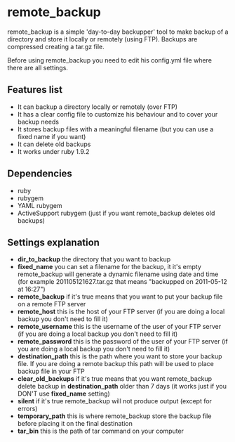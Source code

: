 remote_backup
=============

remote_backup is a simple 'day-to-day backupper' tool to make backup of a directory and store it locally or remotely (using FTP). Backups are compressed creating a tar.gz file.

Before using remote_backup you need to edit his config.yml file where there are all settings.

Features list
-------------
* It can backup a directory locally or remotely (over FTP)
* It has a clear config file to customize his behaviour and to cover your backup needs
* It stores backup files with a meaningful filename (but you can use a fixed name if you want)
* It can delete old backups
* It works under ruby 1.9.2

Dependencies
------------
* ruby
* rubygem
* YAML rubygem
* ActiveSupport rubygem (just if you want remote_backup deletes old backups)

Settings explanation
--------------------
* **dir_to_backup** the directory that you want to backup
* **fixed_name** you can set a filename for the backup, it it's empty remote_backup will generate a dynamic filename using date and time (for example 201105121627.tar.gz that means "backupped on 2011-05-12 at 16:27")
* **remote_backup** if it's true means that you want to put your backup file on a remote FTP server
* **remote_host** this is the host of your FTP server (if you are doing a local backup you don't need to fill it)
* **remote_username** this is the username of the user of your FTP server (if you are doing a local backup you don't need to fill it)
* **remote_password** this is the password of the user of your FTP server (if you are doing a local backup you don't need to fill it)
* **destination_path** this is the path where you want to store your backup file. If you are doing a remote backup this path will be used to place backup file in your FTP
* **clear_old_backups** if it's true means that you want remote_backup delete backup in **destination_path** older than 7 days (it works just if you DON'T use **fixed_name** setting)
* **silent** if it's true remote_backup will not produce output (except for errors)
* **temporary_path** this is where remote_backup store the backup file before placing it on the final destination
* **tar_bin** this is the path of tar command on your computer